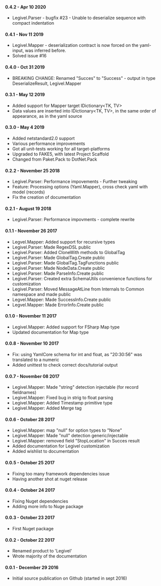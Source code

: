 #### 0.4.2 - Apr 10 2020
*   Legivel.Parser - bugfix #23 - Unable to deserialize sequence with compact indentation

#### 0.4.1 - Nov 11 2019
*   Legivel.Mapper - deserialization contract is now forced on the yaml-input, was inferred before.
*   Solved issue #16


#### 0.4.0 - Oct 31 2019
*   BREAKING CHANGE: Renamed "Succes" to "Success" - output in type DeserializeResult, Legivel.Mapper

#### 0.3.1 - May 12 2019
*   Added support for Mapper target IDictionary<TK, TV>
*   Data values are inserted into IDictionary<TK, TV>, in the same order of appearance, as in the yaml source

#### 0.3.0 - May 4 2019
*   Added netstandard2.0 support
*   Various performance improvements
*   Got all unit-tests working for all target-platforms
*   Upgraded to FAKE5, with latest Project Scaffold
*   Changed from Paket.Pack to DotNet.Pack

#### 0.2.2 - November 25 2018
*   Legivel.Parser: Performance impovements - Further tweaking
*   Feature: Processing options (Yaml.Mapper), cross check yaml with model (records)
*   Fix the creation of documentation

#### 0.2.1 - August 19 2018
*   Legivel.Parser: Performance impovments - complete rewrite 

#### 0.1.1 - November 26 2017
*   Legvel.Mapper: Added support for recursive types
*   Legivel.Parser: Made RegexDSL public
*   Legivel.Parser: Added CloneWith methods to GlobalTag
*   Legivel.Parser: Made GlobalTag.Create public
*   Legivel.Parser: Made GlobalTag.TagFunctions public
*   Legivel.Parser: Made NodeData.Create public
*   Legivel.Parser: Made ParseInfo.Create public
*   Legivel.Parser: Created extra SchemaUtils convenience functions for customization
*   Legivel.Parser: Moved MessageAtLine from Internals to Common namespace and made public
*   Legvel.Mapper: Made SuccessInfo.Create public
*   Legvel.Mapper: Made ErrorInfo.Create public


#### 0.1.0 - November 11 2017
* Legivel.Mapper: Added support for FSharp Map type
* Updated documentation for Map type


#### 0.0.8 - November 10 2017
* Fix: using YamlCore schema for int and float, as "20:30:56" was translated to a numeric
* Added unittest to check correct docs/tutorial output


#### 0.0.7 - November 08 2017
* Legivel.Mapper: Made "string" detection injectable (for record fieldnames)
* Legivel.Mapper: Fixed bug in strig to float parsing
* Legivel.Mapper: Added Timestamp primitive type
* Legivel.Mapper: Added Merge tag


#### 0.0.6 - October 28 2017
* Legivel.Mapper: map "null" for option types to "None"
* Legivel.Mapper: Made "null" detection generic/injectable
* Legivel.Mapper: removed field "StopLocation" in Succes result
* Added documentation for Legivel customization
* Added wishlist to documentation


#### 0.0.5 - October 25 2017
* Fixing too many framework dependencies issue
* Having another shot at nuget release


#### 0.0.4 - October 24 2017
* Fixing Nuget dependencies
* Adding more info to Nuge package


#### 0.0.3 - October 23 2017
* First Nuget package


#### 0.0.2 - October 22 2017
* Renamed product to 'Legivel'
* Wrote majority of the documentation


#### 0.0.1 - December 29 2016
* Initial source publication on Github (started in sept 2016)

